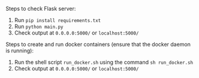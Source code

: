 Steps to check Flask server:

1. Run `pip install requirements.txt`
2. Run `python main.py`
3. Check output at `0.0.0.0:5000/` or `localhost:5000/`

Steps to create and run docker containers (ensure that the docker daemon is running):

1. Run the shell script `run_docker.sh` using the command `sh run_docker.sh`
2. Check output at `0.0.0.0:5000/` or `localhost:5000/`
